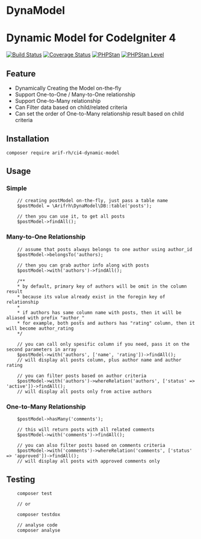 # DynaModel
Dynamic Model for CodeIgniter 4
===============================
[![Build Status](https://travis-ci.com/arif-rh/ci4-dynamic-model.svg?branch=master)](https://travis-ci.com/arif-rh/ci4-dynamic-model)  [![Coverage Status](https://coveralls.io/repos/github/arif-rh/ci4-dynamic-model/badge.svg?branch=master)](https://coveralls.io/github/arif-rh/ci4-dynamic-model?branch=master)  [![PHPStan](https://img.shields.io/badge/PHPStand-enabled-brightgreen)](https://github.com/phpstan/phpstan)  [![PHPStan Level](https://img.shields.io/badge/PHPStand%20Level-8-brightgreen)](https://github.com/phpstan/phpstan)

## Feature
* Dynamically Creating the Model on-the-fly
* Support One-to-One / Many-to-One relationship
* Support One-to-Many relationship
* Can Filter data based on child/related criteria
* Can set the order of One-to-Many relationship result based on child criteria

## Installation

````composer require arif-rh/ci4-dynamic-model````

## Usage

### Simple
```` 
    // creating postModel on-the-fly, just pass a table name
    $postModel = \Arifrh\DynaModel\DB::table('posts');

    // then you can use it, to get all posts
    $postModel->findAll();
````

### Many-to-One Relationship
````
    // assume that posts always belongs to one author using author_id 
    $postModel->belongsTo('authors);

    // then you can grab author info along with posts
    $postModel->with('authors')->findAll();

    /**
    * by default, primary key of authors will be omit in the column result
    * because its value already exist in the foregin key of relationship
    * 
    * if authors has same column name with posts, then it will be aliased with prefix "author_"
    * for example, both posts and authors has "rating" column, then it will become author_rating
    */

    // you can call only spesific column if you need, pass it on the second parameters in array
    $postModel->with('authors', ['name', 'rating'])->findAll(); 
    // will display all posts column, plus author name and author rating

    // you can filter posts based on author criteria
    $postModel->with('authors')->whereRelation('authors', ['status' => 'active'])->findAll();
    // will display all posts only from active authors
````

### One-to-Many Relationship
````
    $postModel->hasMany('comments');

    // this will return posts with all related comments
    $postModel->with('comments')->findAll();

    // you can also filter posts based on comments criteria
    $postModel->with('comments')->whereRelation('comments', ['status' => 'approved'])->findAll();
    // will display all posts with approved comments only
````
## Testing

````
    composer test

    // or

    composer testdox

    // analyse code
    composer analyse
````